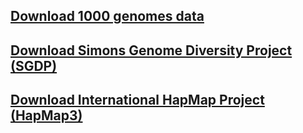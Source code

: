 ## [Download 1000 genomes data]()

## [Download Simons Genome Diversity Project (SGDP)]()

## [Download International HapMap Project (HapMap3)]()
